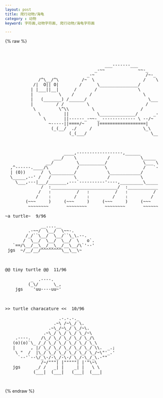 ```yaml
---
layout: post
title: 爬行动物/海龟
category : 动物
keyword: 字符画,动物字符画, 爬行动物/海龟字符画

---
```

{% raw %}
<pre>



                                       ___-------___
                                   _-~~             ~~-_
                                _-~                    /~-_
             /^\__/^\         /~  \                   /    \
           /|  O|| O|        /      \_______________/        \
          | |___||__|      /       /                \          \
          |          \    /      /                    \          \
          |   (_______) /______/                        \_________ \
          |         / /         \                      /            \
           \         \^\\         \                  /               \     /
             \         ||           \______________/      _-_       //\__//
               \       ||------_-~~-_ ------------- \ --/~   ~\    || __/
                 ~-----||====/~     |==================|       |/~~~~~
                  (_(__/  ./     /                    \_\      \.
                         (_(___/                         \_____)_)-jurcy



                       ____,------------------,______
                   ___/    \            /            \_____
                __/         \__________/              \___ \___
  ,^------.____/\           /          \              /   `----\_
  | (O))      /  \_________/            \____________/         \ \
  \_____,--' /   /         \            /            \          \ \
    \___,---|___/_______,---`----------'----,_________\__________\_\
              /  :__________________________/  :___________________/
             /   :          /   :          /   :          /   :
            /    :         /    :         /    :         /    :
        (~~~     )     (~~~     )     (~~~     )     (~~~     )
         ~~~~~~~~       ~~~~~~~~       ~~~~~~~~       ~~~~~~~~

~a turtle~  9/96

              __....__
         .-~~/  \__/  \~~-.
        /_/``\__/  \__/``\_\.--.
       /  \__/  \__/  \__/  \   o`.
   `==/\__/__\__/__\__/__\__/\`'--'
 jgs  ~/__/__/^^^^^^^^\__\__\~



@@ tiny turtle @@  11/96

          _  .----.
         (_\/      \_,
    jgs    'uu----uu~'



>> turtle characature <<  10/96

                     .-.-.-._
                   .~\ /~\_/ \.
                 .~\_/~\_/ \_/~\.
               .~\_/ \_/ \_/ \_/~\
    .----.    /\_/ \_/ \_/ \_/ \_/\
   (o)(o)`\_ /_/ \_/ \_/ \_/ \_/ \_\
   |      , |/ \_/ \_/ \_/ \_/ \_/ \\.  _.;
    \ "  /  |\_/ \_/ \_/ \_/ \_/ \_/~\"'_.'
     `--'`--\/_\-/-\_/-\-/ \_/-\_/_\.-""
              /~/"""| |"""""| |'"\~\
   jgs      _/ /   _| |    _| |   \ \
           (___|  (___|   (___|  (___|

 </pre>
{% endraw %}
